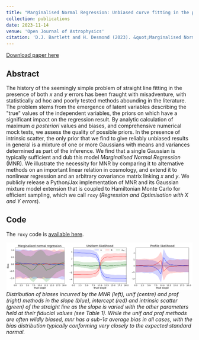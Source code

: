 ```yaml
---
title: "Marginalised Normal Regression: Unbiased curve fitting in the presence of x-errors"
collection: publications
date: 2023-11-14
venue: 'Open Journal of Astrophysics'
citation: 'D.J. Bartlett and H. Desmond (2023). &quot;Marginalised Normal Regression: Unbiased curve fitting in the presence of x-errors.&quot; <i>The Open Journal of Astrophysics, 6, 11 2023.</i>.'
---
```


[Download paper here](https://astro.theoj.org/article/89901-marginalised-normal-regression-unbiased-curve-fitting-in-the-presence-of-x-errors)

## Abstract
The history of the seemingly simple problem of straight line fitting in the presence of both $x$ and $y$ errors has been fraught with misadventure, with statistically ad hoc and poorly tested methods abounding in the literature.
The problem stems from the emergence of latent variables describing the "true" values of the independent variables, the priors on which have a significant impact on the regression result. By analytic calculation of maximum 
*a posteriori*
values and biases, and comprehensive numerical mock tests, we assess the quality of possible priors. In the presence of intrinsic scatter, the only prior that we find to give reliably unbiased results in general is a mixture of one or more Gaussians with means and variances determined as part of the inference.
We find that a single Gaussian is typically sufficient and dub this model
*Marginalised Normal Regression* (MNR).
We illustrate the necessity for MNR by comparing it to alternative methods on 
an important linear relation in cosmology,
and extend it to nonlinear regression
and an arbitrary covariance matrix linking $x$ and $y$.
We publicly release a Python/Jax implementation of MNR
and its Gaussian mixture model extension that is
coupled to Hamiltonian Monte Carlo for efficient sampling, which we call `roxy` (*Regression and Optimisation with X and Y errors*).


## Code
The `roxy` code is [available here](https://github.com/DeaglanBartlett/roxy).

![biases](/files/2023-09-06-mnr-fig.png)
*Distribution of biases incurred by the MNR (left), unif (centre) and prof (right) methods in the slope (blue), intercept (red) and intrinsic scatter (green) of the straight line as the slope is varied with the other parameters held at their fiducial values (see Table 1). While the unif and prof methods are often wildly biased, mnr has a sub-1$\sigma$ average bias in all cases, with the bias distribution typically conforming very closely to the expected standard normal.*
